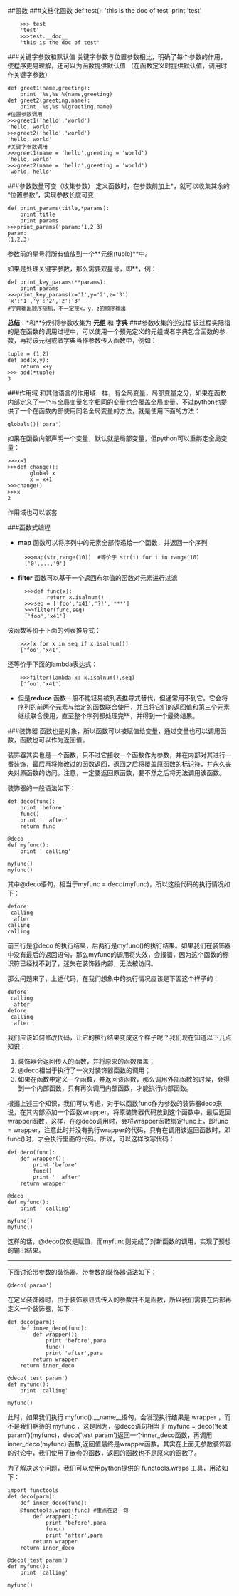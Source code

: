 ##函数
###文档化函数
		def test():
			'this is the doc of test'
			print 'test'
		
		>>> test
		'test'
		>>>test.__doc__
		'this is the doc of test'
###关键字参数和默认值
关键字参数与位置参数相比，明确了每个参数的作用，使程序更易理解，还可以为函数提供默认值
（在函数定义时提供默认值，调用时作关键字参数）

	def greet1(name,greeting):
		print '%s,%s'%(name,greeting)
	def greet2(greeting,name):
		print '%s,%s'%(greeting,name)
	#位置参数调用
	>>>greet1('hello','world')	
	'hello, world'
	>>>greet2('hello','world')	
	'hello, world'
	#关键字参数调用
	>>>greet1(name = 'hello',greeting = 'world')	
	'hello, world'
	>>>greet2(name = 'hello',greeting = 'world')	
	'world, hello'	
###参数数量可变（收集参数）
定义函数时，在参数前加上*，就可以收集其余的 “位置参数”，实现参数长度可变

	def print_params(title,*params):
		print title
		print params
	>>>print_params('param:'1,2,3)
	param:
	(1,2,3)
参数前的星号将所有值放到一个**元组(tuple)**中。

如果是处理关键字参数，那么需要双星号，即**，例：

	def print_key_params(**params):
		print params
	>>>print_key_params(x='1',y='2',z='3')
	'x':'1','y':'2','z':'3'
	#字典输出顺序随机，不一定按x，y，z的顺序输出

**总结**：\*和\**分别将参数收集为 **元组** 和 **字典**
###参数收集的逆过程
该过程实际指的是在函数的调用过程中，可以使用一个预先定义的元组或者字典包含函数的参数，再将该元组或者字典当作参数传入函数中，例如：

	tuple = (1,2)
	def add(x,y):
		return x+y
	>>> add(*tuple)
	3

###作用域
和其他语言的作用域一样，有全局变量，局部变量之分，如果在函数内部定义了一个与全局变量名字相同的变量也会覆盖全局变量。不过python也提供了一个在函数内部使用同名全局变量的方法，就是使用下面的方法：
	
	globals()['para']
如果在函数内部声明一个变量，默认就是局部变量，但python可以重绑定全局变量：
	
	>>>x=1
	>>>def change():
		   global x
		   x = x+1
	>>>change()
	>>>x
	2
作用域也可以嵌套

###函数式编程
- **map** 函数可以将序列中的元素全部传递给一个函数，并返回一个序列

		>>>map(str,range(10))  #等价于 str(i) for i in range(10)
		['0',...,'9']
- **filter** 函数可以基于一个返回布尔值的函数对元素进行过滤

		>>>def func(x):
		       return x.isalnum()
		>>>seq = ['foo','x41','?!','***']
		>>>filter(func,seq)
		['foo','x41']
该函数等价于下面的列表推导式：
	
		>>>[x for x in seq if x.isalnum()]
		['foo','x41']
还等价于下面的lambda表达式：

		>>>filter(lambda x: x.isalnum(),seq)
		['foo','x41']
- 但是**reduce** 函数一般不能轻易被列表推导式替代，但通常用不到它。它会将序列的前两个元素与给定的函数联合使用，并且将它们的返回值和第三个元素继续联合使用，直至整个序列都处理完毕，并得到一个最终结果。		

###装饰器
函数也是对象，所以函数可以被赋值给变量，通过变量也可以调用函数，函数也可以作为返回值。

装饰器其实也是一个函数，只不过它接收一个函数作为参数，并在内部对其进行一番装饰，最后再将修改过的函数返回，返回之后将覆盖原函数的标识符，并永久丧失对原函数的访问。注意，一定要返回原函数，要不然之后将无法调用该函数。

装饰器的一般语法如下：

	def deco(func):
		print 'before'
		func()
		print '  after'
		return func
	
	@deco
	def myfunc():
		print ' calling'
	
	myfunc()
	myfunc()

其中@deco语句，相当于myfunc = deco(myfunc)，所以这段代码的执行情况如下：
	
	defore
	 calling
	  after
	calling
	calling
		
前三行是@deco 的执行结果，后两行是myfunc()的执行结果。如果我们在装饰器中没有最后的返回语句，那么myfunc的调用将失效，会报错，因为这个函数的标识符已经找不到了，迷失在装饰器内部，无法被访问。

那么问题来了，上述代码，在我们想象中的执行情况应该是下面这个样子的：

	defore
	 calling
	  after
	defore
	 calling
	  after
我们应该如何修改代码，让它的执行结果变成这个样子呢？我们现在知道以下几点知识：

1. 装饰器会返回传入的函数，并将原来的函数覆盖；
2. @deco相当于执行了一次对装饰器函数的调用；
3. 如果在函数中定义一个函数，并返回该函数，那么调用外部函数的时候，会得到一个内部函数，只有再次调用内部函数，才能执行内部函数。

根据上述三个知识，我们可以考虑，对于以函数func作为参数的装饰器deco来说，在其内部添加一个函数wrapper，将原装饰器代码放到这个函数中，最后返回wrapper函数，这样，在@deco调用时，会将wrapper函数绑定func上，即func = wrapper，注意此时并没有执行wrapper的代码，只有在调用该返回函数时，即func()时，才会执行里面的代码。所以，可以这样改写代码：


	def deco(func):
		def wrapper():
			print 'before'
			func()
			print '  after'
		return wrapper
	
	@deco
	def myfunc():
		print ' calling'
	
	myfunc()
	myfunc()
这样的话，@deco仅仅是赋值，而myfunc则完成了对新函数的调用，实现了预想的输出结果。

----------
下面讨论带参数的装饰器。带参数的装饰器语法如下：

	@deco('param')
在定义装饰器时，由于装饰器显式传入的参数并不是函数，所以我们需要在内部再定义一个装饰器，如下：

	def deco(parm):
		def inner_deco(func):
			def wrapper():
				print 'before',para
				func()
				print 'after',para
			return wrapper
		return inner_deco

	@deco('test param')
	def myfunc():
		print 'calling'
	
	myfunc()
此时，如果我们执行 myfunc().\_\_name__语句，会发现执行结果是 wrapper ，而不是我们期待的 myfunc ，这是因为，@deco语句相当于 myfunc = deco('test param')(myfunc)，deco('test param')返回一个inner\_deco函数，再调用 inner\_deco(myfunc) 函数,返回值最终是wrapper函数。其实在上面无参数装饰器的讨论中，我们使用了嵌套的函数，返回的函数也不是原来的函数了。

为了解决这个问题，我们可以使用python提供的 functools.wraps 工具，用法如下：

	import functools
	def deco(parm):
		def inner_deco(func):
		@functools.wraps(func) #重点在这一句
			def wrapper():
				print 'before',para
				func()
				print 'after',para
			return wrapper
		return inner_deco

	@deco('test param')
	def myfunc():
		print 'calling'
	
	myfunc()